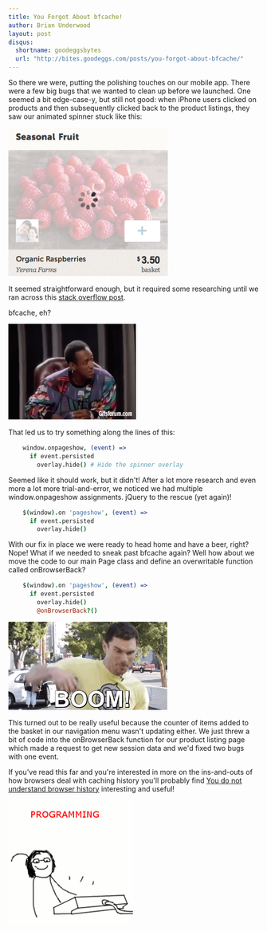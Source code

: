 ```yaml
---
title: You Forgot About bfcache!
author: Brian Underwood
layout: post
disqus:
  shortname: goodeggsbytes
  url: "http://bites.goodeggs.com/posts/you-forgot-about-bfcache/"
---
```


<style>.entry-content img { display: block; margin: 0 auto }</style>

So there we were, putting the polishing touches on our mobile app.  There were a few big bugs that we wanted to clean up before we launched.  One seemed a bit edge-case-y, but still not good: when iPhone users clicked on products and then subsequently clicked back to the product listings, they saw our animated spinner stuck like this:

![Waiting for user to reload](/images/spin-spin.gif)

<!-- more -->

It seemed straightforward enough, but it required some researching until we ran across this [stack overflow post](https://stackoverflow.com/questions/8788802/prevent-safari-loading-from-cache-when-back-button-is-clicked).

bfcache, eh?

![bfcache?](/images/cosby-huh.gif)

That led us to try something along the lines of this:

``` coffee
    window.onpageshow, (event) =>
      if event.persisted
        overlay.hide() # Hide the spinner overlay
```

Seemed like it should work, but it didn't!  After a lot more research and even more a lot more trial-and-error, we noticed we had multiple window.onpageshow assignments.  jQuery to the rescue (yet again)!


``` coffee
    $(window).on 'pageshow', (event) =>
      if event.persisted
        overlay.hide()
```

With our fix in place we were ready to head home and have a beer, right?  Nope!  What if we needed to sneak past bfcache again?  Well how about we move the code to our main Page class and define an overwritable function called onBrowserBack?


``` coffee
    $(window).on 'pageshow', (event) =>
      if event.persisted
        overlay.hide()
        @onBrowserBack?()
```

![BOOM!](/images/BOOM.gif)

This turned out to be really useful because the counter of items added to the basket in our navigation menu wasn't updating either.  We just threw a bit of code into the onBrowserBack function for our product listing page which made a request to get new session data and we'd fixed two bugs with one event.

If you've read this far and you're interested in more on the ins-and-outs of how browsers deal with caching history you'll probably find [You do not understand browser history](http://madhatted.com/2013/6/16/you-do-not-understand-browser-history) interesting and useful!


![Programming!](/images/programming.gif)
